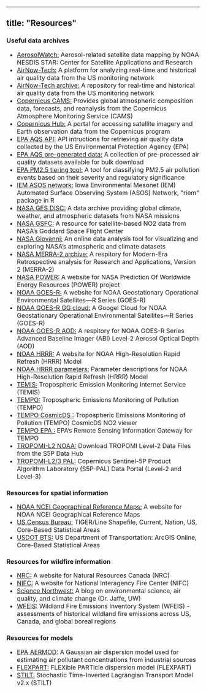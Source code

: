 
---
title: "Resources"
---

<h3 style="font-weight: bold;">Useful data archives </h3>

<ul style="font-size: 16px;">
  <li>
    <a href="https://www.star.nesdis.noaa.gov/smcd/spb/aq/AerosolWatch/" target="_blank">AerosolWatch:</a>
    Aerosol-related satellite data mapping by NOAA NESDIS STAR: Center for Satellite Applications and Research
  </li>
  <li>
    <a href="https://www.airnowtech.org/index.cfm" target="_blank">AirNow-Tech:</a>
    A platform for analyzing real-time and historical air quality data from the US monitoring network
  </li>
  <li>
    <a href="https://files.airnowtech.org/" target="_blank">AirNow-Tech archive:</a>
    A repository for real-time and historical air quality data from the US monitoring network
  </li>
  
  <li>
    <a href="https://atmosphere.copernicus.eu/" target="_blank">Copernicus CAMS:</a>
    Provides global atmospheric composition data, forecasts, and reanalysis from the Copernicus Atmosphere Monitoring Service (CAMS)
  </li>
  <li>
    <a href="https://scihub.copernicus.eu/" target="_blank">Copernicus Hub:</a>
    A portal for accessing satellite imagery and Earth observation data from the Copernicus program
  </li>
  
  <li>
    <a href="https://aqs.epa.gov/aqsweb/documents/data_api.html" target="_blank">EPA AQS API:</a>
    API intructions for retrieving air quality data collected by the US Environmental Protection Agency (EPA)
  </li>
  <li>
    <a href="https://aqs.epa.gov/aqsweb/airdata/download_files.html" target="_blank">EPA AQS pre-generated data:</a>
    A collection of pre-processed air quality datasets available for bulk download
  </li>
  <li>
    <a href="https://www.epa.gov/air-quality-analysis/pm25-tiering-tool-exceptional-events-analysis" target="_blank">EPA PM2.5 tiering tool:</a>
    A tool for classifying PM2.5 air pollution events based on their severity and regulatory significance
  </li>
  <li>
    <a href="https://mesonet.agron.iastate.edu/ASOS/" target="_blank">IEM ASOS network:</a>
    Iowa Environmental Mesonet (IEM) Automated Surface Observing System (ASOS) Network, "riem" package in R  
  </li>
  
  <li>
    <a href="https://disc.gsfc.nasa.gov/information/documents?title=Data%20Access" target="_blank">NASA GES DISC:</a>
    A data archive providing global climate, weather, and atmospheric datasets from NASA missions
  </li>
  <li>
    <a href="https://so2.gsfc.nasa.gov/no2/no2_index.html" target="_blank">NASA GSFC:</a>
    A resource for satellite-based NO2 data from NASA’s Goddard Space Flight Center
  </li>
  <li>
    <a href="https://giovanni.gsfc.nasa.gov/giovanni/" target="_blank">NASA Giovanni:</a>
    An online data analysis tool for visualizing and exploring NASA’s atmospheric and climate datasets
  </li>
  <li>
    <a href="https://goldsmr4.gesdisc.eosdis.nasa.gov/data/" target="_blank">NASA MERRA-2 archive:</a>
    A respitory for Modern-Era Retrospective analysis for Research and Applications, Version 2 (MERRA-2)
  </li>
  <li>
    <a href="https://power.larc.nasa.gov/" target="_blank">NASA POWER:</a>
    A website for NASA Prediction Of Worldwide Energy Resources (POWER) project
  </li>

  <li>
    <a href="https://www.goes-r.gov/products/baseline-aerosol-opt-depth.html" target="_blank">NOAA GOES-R:</a>
    A website for NOAA Geostationary Operational Environmental Satellites—R Series (GOES-R)
  </li>
  <li>
    <a href="https://console.cloud.google.com/storage/browser/gcp-public-data-goes-16;tab=objects?pageState=(%22StorageObjectListTable%22:(%22f%22:%22%255B%255D%22))&pli=1&prefix=&forceOnObjectsSortingFiltering=false" target="_blank">NOAA GOES-R GG cloud:</a>
    A Googel Cloud for NOAA Geostationary Operational Environmental Satellites—R Series (GOES-R)
  </li>
  <li>
    <a href="https://www.goes-r.gov/products/baseline-aerosol-opt-depth.html" target="_blank">NOAA GOES-R AOD:</a>
    A respitory for NOAA GOES-R Series Advanced Baseline Imager (ABI) Level-2 Aerosol Optical Depth (AOD)
  </li>
  <li>
    <a href="https://registry.opendata.aws/noaa-hrrr-pds/" target="_blank">NOAA HRRR:</a>
    A website for NOAA High-Resolution Rapid Refresh (HRRR) Model
  </li>
  <li>
    <a href="https://www.nco.ncep.noaa.gov/pmb/products/hrrr/hrrr.t00z.wrfsfcf00.grib2.shtml" target="_blank">NOAA HRRR parameters:</a>
    Parameter descriptions for NOAA High-Resolution Rapid Refresh (HRRR) Model
  </li>
  <li>
    <a href="https://www.temis.nl/index.php" target="_blank">TEMIS:</a>
    Tropospheric Emission Monitoring Internet Service (TEMIS)
  </li>
  <li>
    <a href="https://tempo.si.edu/" target="_blank">TEMPO:</a>
    Tropospheric Emissions Monitoring of Pollution (TEMPO)
  </li>
  <li>
    <a href="https://projects.cosmicds.cfa.harvard.edu/tempo-lite/" target="_blank">TEMPO CosmicDS :</a>
    Tropospheric Emissions Monitoring of Pollution (TEMPO) CosmicDS NO2 viewer
  </li>
  <li>
    <a href="https://www.epa.gov/hesc/remote-sensing-information-gateway" target="_blank">TEMPO EPA :</a>
    EPA’s Remote Sensing Information Gateway for TEMPO
  </li>
  <li>
    <a href="https://www.star.nesdis.noaa.gov/atmospheric-composition-training/python_tropomi_level2_download.php#download_files" target="_blank">TROPOMI-L2 NOAA:</a>
    Download TROPOMI Level-2 Data Files from the S5P Data Hub
  </li>
  <li>
    <a href="https://www.star.nesdis.noaa.gov/atmospheric-composition-training/python_tropomi_level2_download.php#download_files" target="_blank">TROPOMI-L2/3 PAL:</a>
    Copernicus Sentinel-5P Product Algorithm Laboratory (S5P-PAL) Data Portal (Level-2 and Level-3)
  </li>
</ul>


<h3 style="font-weight: bold;">Resources for spatial information </h3>

<ul style="font-size: 16px;">
  <li>
    <a href="https://www.ncei.noaa.gov/access/monitoring/reference-maps/us-climate-regions" target="_blank">NOAA NCEI Geographical Reference Maps:</a>
    A website for NOAA NCEI Geographical Reference Maps
  </li>
  <li>
    <a href="https://catalog.data.gov/dataset/tiger-line-shapefile-current-nation-u-s-core-based-statistical-areas" target="_blank">US Census Bureau:</a>
    TIGER/Line Shapefile, Current, Nation, US, Core-Based Statistical Areas
  </li>
  <li>
    <a href="https://geodata.bts.gov/datasets/usdot::core-based-statistical-areas/explore?location=34.940269%2C-93.312937%2C4.54" target="_blank">USDOT BTS:</a>
    US Department of Transportation: ArcGIS Online, Core-Based Statistical Areas
  </li>
</ul>


<h3 style="font-weight: bold;">Resources for wildfire information </h3>
<ul style="font-size: 16px;">
  <li>
    <a href="https://cwfis.cfs.nrcan.gc.ca/report/archives?year=2013&month=09&day=04&process=Submit" target="_blank">NRC:</a>
    A website for Natural Resources Canada (NRC)
  </li>
  <li>
    <a href="https://www.nifc.gov/fire-information/statistics/wildfires" target="_blank">NIFC:</a>
    A website for National Interagency Fire Center (NIFC)
  </li>
  <li>
    <a href="https://sciencenorthwest.com/cooking-up-pollution-a-study-on-how-gas-stoves-affect-indoor-air-pollution/">Science Northwest:</a>
    A blog on environmental science, air quality, and climate change (Dr. Jaffe, UW)
  </li>
  <li>
    <a href="https://wfeis.mtri.org/home" target="_blank">WFEIS:</a>
    Wildland Fire Emissions Inventory System (WFEIS) - assessments of historical wildland fire emissions across US, Canada, and global boreal regions
  </li>
</ul>


<h3 style="font-weight: bold;">Resources for models </h3>
<ul style="font-size: 16px;">
  <li>
    <a href="https://www.epa.gov/scram/aermod-modeling-system-development" target="_blank">EPA AERMOD:</a>
    A Gaussian air dispersion model used for estimating air pollutant concentrations from industrial sources
  </li>
  <li>
    <a href="https://www2.acom.ucar.edu/facility/flexpart" target="_blank">FLEXPART:</a>
    FLEXible PARTicle dispersion model (FLEXPART)
  </li>
  <li>
    <a href="https://uataq.github.io/stilt/#/best-practices" target="_blank">STILT:</a>
    Stochastic Time-Inverted Lagrangian Transport Model v2.x (STILT)
  </li>
</ul>


